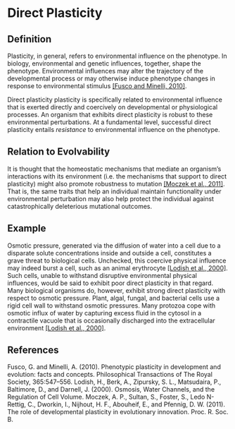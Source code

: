 Direct Plasticity
=================

Definition
----------

Plasticity, in general, refers to environmental influence on the phenotype.
In biology, environmental and genetic influences, together, shape the phenotype.
Environmental influences may alter the trajectory of the developmental process or may otherwise induce phenotype changes in response to environmental stimulus [[Fusco and Minelli, 2010]](#Fusco2010PhenotypicConcepts).

Direct plasticity plasticity is specifically related to environmental influence that is exerted directly and coercively on developmental or physiological processes.
An organism that exhibits direct plasticity is robust to these environmental perturbations.
At a fundamental level, successful direct plasticity entails *resistance* to environmental influence on the phenotype.

Relation to Evolvability
------------------------

It is thought that the homeostatic mechanisms that mediate an organism’s interactions with its environment (i.e.
the mechanisms that support to direct plasticity) might also promote robustness to mutation [[Moczek et al., 2011]](#Moczek2011TheInnovation).
That is, the same traits that help an individual maintain functionality under environmental perturbation may also help protect the individual against catastrophically deleterious mutational outcomes.

Example
-------

Osmotic pressure, generated via the diffusion of water into a cell due to a disparate solute concentrations inside and outside a cell, constitutes a grave threat to biological cells.
Unchecked, this coercive physical influence may indeed burst a cell, such as an animal erythrocyte [[Lodish et al., 2000]](#Lodish2000OsmosisVolume).
Such cells, unable to withstand disruptive environmental physical influences, would be said to exhibit poor direct plasticity in that regard.
Many biological organisms do, however, exhibit strong direct plasticity with respect to osmotic pressure.
Plant, algal, fungal, and bacterial cells use a rigid cell wall to withstand osmotic pressures.
Many protozoa cope with osmotic influx of water by capturing excess fluid in the cytosol in a contractile vacuole that is occasionally discharged into the extracellular environment [[Lodish et al., 2000]](#Lodish2000OsmosisVolume).


References
----------

<a name="Fusco2010PhenotypicConcepts">
Fusco, G. and Minelli, A. (2010). Phenotypic plasticity in development and evolution:
facts and concepts. Philosophical Transactions of The Royal Society, 365:547–556.
</a>

<a name="Lodish2000OsmosisVolume">
Lodish, H., Berk, A., Zipursky, S. L., Matsudaira, P., Baltimore, D., and Darnell, J.
(2000). Osmosis, Water Channels, and the Regulation of Cell Volume.
</a>

<a name="Moczek2011TheInnovation">
Moczek, A. P., Sultan, S., Foster, S., Ledo N-Rettig, C., Dworkin, I., Nijhout, H. F.,
Abouheif, E., and Pfennig, D. W. (2011). The role of developmental plasticity in evolutionary innovation.
Proc. R. Soc. B.
</a>
